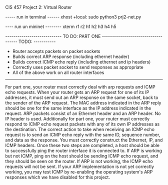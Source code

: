 CIS 457 Project 2: Virtual Router


----- run in terminal ------
xhost +local:
sudo python3 prj2-net.py

---- run un mininet --------
xterm r1 r2 h1 h2 h3 h4 h5

---------------------------- TO DO: PART ONE ------------------------------ 
------ TODO: -----------
  - Router accepts packets on packet sockets
  - Builds correct ARP response (including ethernet header)
  - Builds correct ICMP echo reply (including ethernet and ip headers)
  - Correctly uses packet socket to send responses as appropriate
  - All of the above work on all router interfaces 
------------------------

  For part one, your router must correctly deal with arp requests and ICMP echo requests. When your router gets an ARP request for one of its IP addresses, it must send out an ARP response on the same socket, back to the sender of the ARP request. The MAC address indicated in the ARP reply should be one for the same interface as the IP address indicated in the request. ARP packets consist of an Ethernet header and an ARP header. No IP header is used. 
  Additionally for part one, your router must correctly respond to ICMP echo request packets with any of its own IP addresses as the destination. The correct action to take when receiving an ICMP echo request is to send an ICMP echo reply with the same ID, sequence number, and data as the response. You must correctly construct the Ethernet, IP, and ICMP headers.
  Once these two steps are completed, a host should be able to successfully ping the router interface it is connected to. If ARP is working but not ICMP, ping on the host should be sending ICMP echo request, and they should be seen on the router. If ARP is not working, the ICMP echo requests will not be sent. If your ARP implementation is not yet correctly working, you may test ICMP by re-enabling the operating system's ARP responses which we have disabled for this project.
